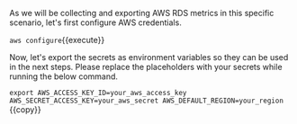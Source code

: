 As we will be collecting and exporting AWS RDS metrics in this specific scenario, let's first configure AWS credentials. 

`aws configure`{{execute}}

Now, let's export the secrets as environment variables so they can be used in the next steps. Please replace the placeholders with your secrets while running the below command. 

`export AWS_ACCESS_KEY_ID=your_aws_access_key AWS_SECRET_ACCESS_KEY=your_aws_secret AWS_DEFAULT_REGION=your_region` {{copy}}
